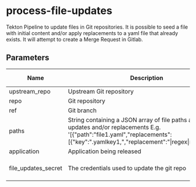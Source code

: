 # process-file-updates

Tekton Pipeline to update files in Git repositories. It is possible to seed a file with initial content and/or apply
replacements to a yaml file that already exists. It will attempt to create a Merge Request in Gitlab.

## Parameters

| Name                | Description                                                                                                                                                                              | Optional | Default value       |
|---------------------|------------------------------------------------------------------------------------------------------------------------------------------------------------------------------------------|----------|---------------------|
| upstream_repo       | Upstream Git repository                                                                                                                                                                  | No       | -                   |
| repo                | Git repository                                                                                                                                                                           | No       | -                   |
| ref                 | Git branch                                                                                                                                                                               | No       | -                   |
| paths               | String containing a JSON array of file paths and its updates and/or replacements E.g. '[{"path":"file1.yaml","replacements":[{"key":".yamlkey1,","replacement":"\|regex\|replace\|"}]}]' | No       | -                   |
| application         | Application being released                                                                                                                                                               | No       | -                   |
| file_updates_secret | The credentials used to update the git repo                                                                                                                                              | Yes      | file-updates-secret |
